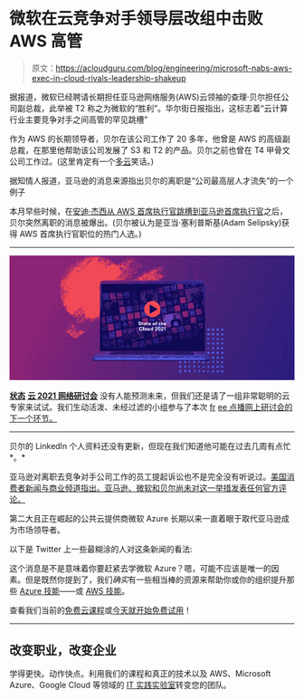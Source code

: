 # 微软在云竞争对手领导层改组中击败 AWS 高管

> 原文：<https://acloudguru.com/blog/engineering/microsoft-nabs-aws-exec-in-cloud-rivals-leadership-shakeup>

据报道，微软已经聘请长期担任亚马逊网络服务(AWS)云领袖的查理·贝尔担任公司副总裁，此举被 T2 称之为微软的“胜利”。华尔街日报指出，这标志着“云计算行业主要竞争对手之间高管的罕见跳槽”

作为 AWS 的长期领导者，贝尔在该公司工作了 20 多年，他曾是 AWS 的高级副总裁，在那里他帮助该公司发展了 S3 和 T2 的产品。贝尔之前也曾在 T4 甲骨文公司工作过。(这里肯定有一个[多云](https://acloudguru.com/blog/business/aws-just-went-multi-cloud-and-its-only-the-beginning)笑话。)

据知情人报道，亚马逊的消息来源指出贝尔的离职是“公司最高层人才流失”的一个例子

本月早些时候，在[安迪·杰西从 AWS 首席执行官跳槽到亚马逊首席执行官](https://acloudguru.com/blog/business/7-aws-predictions-as-jassy-moves-up-whats-next-for-aws)之后，贝尔突然离职的消息被爆出。(贝尔被认为是亚当·塞利普斯基(Adam Selipsky)获得 AWS 首席执行官职位的热门人选。)

* * *

[![State of Cloud '21](img/fe1cfbb92221329d76a8bce25a1f9a0b.png)](https://go.acloudguru.com/state-of-the-cloud-webinar)

[**状态**](https://go.acloudguru.com/state-of-the-cloud-webinar?ajs_aid=8b2cc73f-c0e0-442b-ba6d-0eb362250ebb) **[云 2021 网络研讨会](https://go.acloudguru.com/state-of-the-cloud-webinar)** [](https://go.acloudguru.com/state-of-the-cloud-webinar?ajs_aid=8b2cc73f-c0e0-442b-ba6d-0eb362250ebb) 没有人能预测未来，但我们还是请了一组非常聪明的云专家来试试。我们生动活泼、未经过滤的小组参与了本次 [fr](https://go.acloudguru.com/state-of-the-cloud-webinar?ajs_aid=8b2cc73f-c0e0-442b-ba6d-0eb362250ebb) [ee 点播网上研讨会的下一个环节。](https://go.acloudguru.com/state-of-the-cloud-webinar)

* * *

贝尔的 LinkedIn 个人资料还没有更新，但现在我们知道他可能在过去几周有点忙*。*

亚马逊对离职去竞争对手公司工作的员工提起诉讼也不是完全没有听说过。[美国消费者新闻与商业频道指出。亚马逊、微软和贝尔尚未对这一举措发表任何官方评论。](https://www.cnbc.com/2020/06/11/aws-case-against-worker-who-joined-google-reignites-non-compete-debate.html)

第二大且正在崛起的公共云提供商微软 Azure 长期以来一直着眼于取代亚马逊成为市场领导者。

以下是 Twitter 上一些最糊涂的人对这条新闻的看法:

这个消息是不是意味着你要赶紧去学微软 Azure？嗯，可能不应该是唯一的因素。但是既然你提到了，我们*确实*有一些相当棒的资源来帮助你或你的组织提升那些 [Azure 技能](https://acloudguru.com/azure-cloud-training)——或 [AWS 技能](https://acloudguru.com/aws-cloud-training)。

查看我们当前的[免费云课程](https://acloudguru.com/blog/news/whats-free-at-acg)或[今天就开始免费试用](https://acloudguru.com/pricing)！

* * *

## **改变职业，改变企业**

学得更快。动作快点。利用我们的课程和真正的技术以及 AWS、Microsoft Azure、Google Cloud 等领域的 [IT 实践实验室](https://acloudguru.com/platform/labs)转变您的团队。